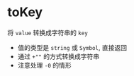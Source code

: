 # toKey

将 `value` 转换成字符串的 `key`

- 值的类型是 `string` 或 `Symbol`, 直接返回
- 通过 `+""` 的方式转换成字符串
- 注意处理 `-0` 的情形